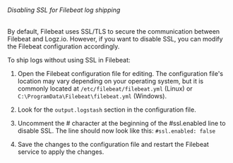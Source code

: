 ###### Disabling SSL for Filebeat log shipping

By default, Filebeat uses SSL/TLS to secure the communication between Filebeat and Logz.io. However, if you want to disable SSL, you can modify the Filebeat configuration accordingly.

To ship logs without using SSL in Filebeat:

1. Open the Filebeat configuration file for editing. The configuration file's location may vary depending on your operating system, but it is commonly located at `/etc/filebeat/filebeat.yml` (Linux) or `C:\ProgramData\Filebeat\filebeat.yml` (Windows).

2. Look for the `output.logstash` section in the configuration file.

3. Uncomment the # character at the beginning of the #ssl.enabled line to disable SSL. The line should now look like this: `#ssl.enabled: false`

4. Save the changes to the configuration file and restart the Filebeat service to apply the changes.